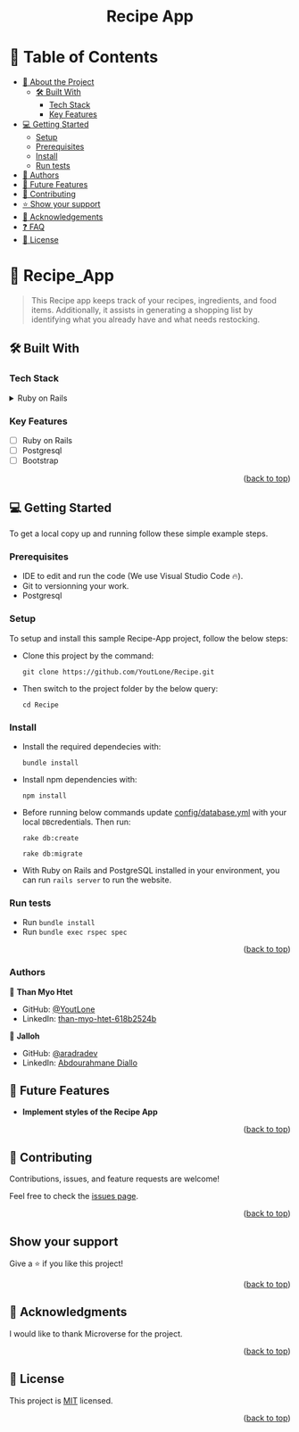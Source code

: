 <div align="center">
  <h1>Recipe App</h1>
</div>
<a name="readme-top"></a>

# 📗 Table of Contents

- [📖 About the Project](#about-project)
  - [🛠 Built With](#built-with)
    - [Tech Stack](#tech-stack)
    - [Key Features](#key-features)
- [💻 Getting Started](#getting-started)
  - [Setup](#setup)
  - [Prerequisites](#prerequisites)
  - [Install](#install)
  - [Run tests](#run-tests)
- [👥 Authors](#authors)
- [🔭 Future Features](#future-features)
- [🤝 Contributing](#contributing)
- [⭐️ Show your support](#support)
- [🙏 Acknowledgements](#acknowledgements)
- [❓ FAQ](#faq)
- [📝 License](#license)


# 📖 Recipe_App <a name="about-project"></a>

> This Recipe app keeps track of your recipes, ingredients, and food items. Additionally, it assists in generating a shopping list by identifying what you already have and what needs restocking.


## 🛠 Built With <a name="built-with"></a>

### Tech Stack <a name="tech-stack"></a>

<details>
  <summary>Ruby on Rails</summary>
  <ul>
    <li><a href="https://ruby-doc.org/core-3.1.2/">Ruby</a></li>
  </ul>
    <ul>
    <li><a href="https://ruby-doc.org/core-3.1.2/">Rails</a></li>
  </ul>
</details>

### Key Features <a name="key-features"></a>

- [ ] Ruby on Rails
- [ ] Postgresql
- [ ] Bootstrap

<p align="right">(<a href="#readme-top">back to top</a>)</p>

## 💻 Getting Started <a name="getting-started"></a>

To get a local copy up and running follow these simple example steps.

### Prerequisites

- IDE to edit and run the code (We use Visual Studio Code 🔥).
- Git to versionning your work.
- Postgresql

### Setup

To setup and install this sample Recipe-App project, follow the below steps:
- Clone this project by the command: 
  ```
  git clone https://github.com/YoutLone/Recipe.git
  ```

- Then switch to the project folder by the below query:

  ```
  cd Recipe
  ```

### Install

- Install the required dependecies with:
  ```
  bundle install
  ```
- Install npm dependencies with: 
  ```
  npm install
  ```
- Before running below commands update [config/database.yml](./config/database.yml) with your local `DB`credentials. Then run:
    ```
    rake db:create
    ```
    ```
    rake db:migrate
    ```
- With Ruby on Rails and PostgreSQL installed in your environment, you can run `rails server` to run the website.

### Run tests

- Run `bundle install`
- Run `bundle exec rspec spec`

<p align="right">(<a href="#readme-top">back to top</a>)</p>

### Authors
👤 **Than Myo Htet**

- GitHub: [@YoutLone](https://github.com/YoutLone)
- LinkedIn: [than-myo-htet-618b2524b](https://linkedin.com/in/than-myo-htet-618b2524b)

👤 **Jalloh**

- GitHub: [@aradradev](https://github.com/aradradev)
- LinkedIn: [Abdourahmane Diallo](https://www.linkedin.com/in/abdul-jalloh)


## 🔭 Future Features <a name="future-features"></a>

- **Implement styles of the Recipe App**

<p align="right">(<a href="#readme-top">back to top</a>)</p>


## 🤝 Contributing
Contributions, issues, and feature requests are welcome!

Feel free to check the [issues page](https://github.com/YoutLone/Recipe/issues).

<p align="right">(<a href="#readme-top">back to top</a>)</p>

## Show your support
Give a ⭐️ if you like this project!

<p align="right">(<a href="#readme-top">back to top</a>)</p>

## 🙏 Acknowledgments <a name="acknowledgements"></a>

I would like to thank Microverse for the project.

<p align="right">(<a href="#readme-top">back to top</a>)</p>

## 📝 License <a name="license"></a>

This project is [MIT](https://github.com/YoutLone/Recipe/blob/main/LICENSE) licensed.

<p align="right">(<a href="#readme-top">back to top</a>)</p>
